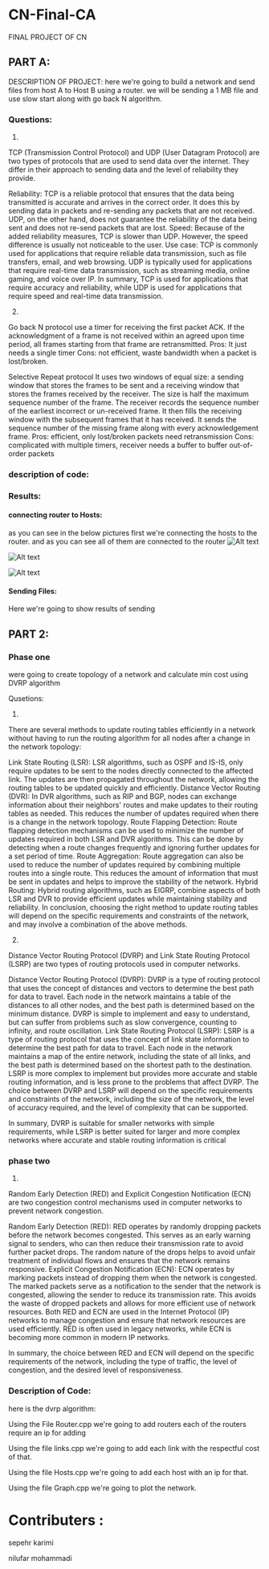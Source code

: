 # CN-Final-CA
FINAL PROJECT OF CN

## PART A: 

DESCRIPTION OF PROJECT:
here we're going to build a network and send files from host A to Host B using a router.
we will be sending a 1 MB file and use slow start along with go back N  algorithm.


### Questions:

1.


TCP (Transmission Control Protocol) and UDP (User Datagram Protocol) are two types of protocols that are used to send data over the internet. They differ in their approach to sending data and the level of reliability they provide.

Reliability: TCP is a reliable protocol that ensures that the data being transmitted is accurate and arrives in the correct order. It does this by sending data in packets and re-sending any packets that are not received. UDP, on the other hand, does not guarantee the reliability of the data being sent and does not re-send packets that are lost.
Speed: Because of the added reliability measures, TCP is slower than UDP. However, the speed difference is usually not noticeable to the user.
Use case: TCP is commonly used for applications that require reliable data transmission, such as file transfers, email, and web browsing. UDP is typically used for applications that require real-time data transmission, such as streaming media, online gaming, and voice over IP.
In summary, TCP is used for applications that require accuracy and reliability, while UDP is used for applications that require speed and real-time data transmission.


2.

Go back N protocol use a timer for receiving the first packet ACK. If the acknowledgment of a
frame is not received within an agreed upon time period, all frames starting from that frame are
retransmitted.
Pros: It just needs a single timer
Cons: not efficient, waste bandwidth when a packet is lost/broken.

Selective Repeat protocol It uses two windows of equal size: a sending window that stores
the frames to be sent and a receiving window that stores the frames received by the receiver.
The size is half the maximum sequence number of the frame. The receiver records the
sequence number of the earliest incorrect or un-received frame. It then fills the receiving window
with the subsequent frames that it has received. It sends the sequence number of the missing
frame along with every acknowledgement frame.
Pros: efficient, only lost/broken packets need retransmission
Cons: complicated with multiple timers, receiver needs a buffer to buffer out-of-order packets


### description of code:



### Results:

#### connecting router to Hosts:

as you can see in the below pictures first we're connecting the hosts to the router.
and as you can see all of them are connected to the router
![Alt text](/pics/1.1.jpg?raw=true "Optional Title")

![Alt text](/pics/1.2.jpg?raw=true "Optional Title")

![Alt text](/pics/1.3.jpg?raw=true "Optional Title")

#### Sending Files:

Here we're going to show results of sending 


## PART 2:
### Phase one
were going to create topology of a network and calculate min cost using DVRP algorithm


Qusetions:

1.

There are several methods to update routing tables efficiently in a network without having to run the routing algorithm for all nodes after a change in the network topology:

Link State Routing (LSR): LSR algorithms, such as OSPF and IS-IS, only require updates to be sent to the nodes directly connected to the affected link. The updates are then propagated throughout the network, allowing the routing tables to be updated quickly and efficiently.
Distance Vector Routing (DVR): In DVR algorithms, such as RIP and BGP, nodes can exchange information about their neighbors' routes and make updates to their routing tables as needed. This reduces the number of updates required when there is a change in the network topology.
Route Flapping Detection: Route flapping detection mechanisms can be used to minimize the number of updates required in both LSR and DVR algorithms. This can be done by detecting when a route changes frequently and ignoring further updates for a set period of time.
Route Aggregation: Route aggregation can also be used to reduce the number of updates required by combining multiple routes into a single route. This reduces the amount of information that must be sent in updates and helps to improve the stability of the network.
Hybrid Routing: Hybrid routing algorithms, such as EIGRP, combine aspects of both LSR and DVR to provide efficient updates while maintaining stability and reliability.
In conclusion, choosing the right method to update routing tables will depend on the specific requirements and constraints of the network, and may involve a combination of the above methods.

2.

Distance Vector Routing Protocol (DVRP) and Link State Routing Protocol (LSRP) are two types of routing protocols used in computer networks.

Distance Vector Routing Protocol (DVRP): DVRP is a type of routing protocol that uses the concept of distances and vectors to determine the best path for data to travel. Each node in the network maintains a table of the distances to all other nodes, and the best path is determined based on the minimum distance. DVRP is simple to implement and easy to understand, but can suffer from problems such as slow convergence, counting to infinity, and route oscillation.
Link State Routing Protocol (LSRP): LSRP is a type of routing protocol that uses the concept of link state information to determine the best path for data to travel. Each node in the network maintains a map of the entire network, including the state of all links, and the best path is determined based on the shortest path to the destination. LSRP is more complex to implement but provides more accurate and stable routing information, and is less prone to the problems that affect DVRP.
The choice between DVRP and LSRP will depend on the specific requirements and constraints of the network, including the size of the network, the level of accuracy required, and the level of complexity that can be supported.

In summary, DVRP is suitable for smaller networks with simple requirements, while LSRP is better suited for larger and more complex networks where accurate and stable routing information is critical


### phase two

1.

Random Early Detection (RED) and Explicit Congestion Notification (ECN) are two congestion control mechanisms used in computer networks to prevent network congestion.

Random Early Detection (RED): RED operates by randomly dropping packets before the network becomes congested. This serves as an early warning signal to senders, who can then reduce their transmission rate to avoid further packet drops. The random nature of the drops helps to avoid unfair treatment of individual flows and ensures that the network remains responsive.
Explicit Congestion Notification (ECN): ECN operates by marking packets instead of dropping them when the network is congested. The marked packets serve as a notification to the sender that the network is congested, allowing the sender to reduce its transmission rate. This avoids the waste of dropped packets and allows for more efficient use of network resources.
Both RED and ECN are used in the Internet Protocol (IP) networks to manage congestion and ensure that network resources are used efficiently. RED is often used in legacy networks, while ECN is becoming more common in modern IP networks.

In summary, the choice between RED and ECN will depend on the specific requirements of the network, including the type of traffic, the level of congestion, and the desired level of responsiveness.


### Description of Code:

here is the dvrp algorithm:

Using the File Router.cpp we're going to add routers
each of the routers require an ip for adding 

Using the file links.cpp we're going to add each link with the respectful cost of that.

Using the file Hosts.cpp we're going to add each host with an ip for that.

Using the file Graph.cpp we're going to plot the network.


# Contributers :

sepehr karimi

nilufar mohammadi
